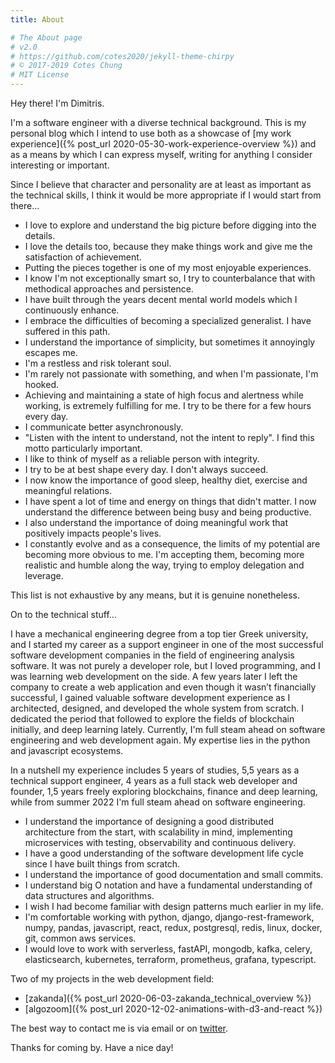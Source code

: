 ```yaml
---
title: About

# The About page
# v2.0
# https://github.com/cotes2020/jekyll-theme-chirpy
# © 2017-2019 Cotes Chung
# MIT License
---
```


Hey there! I'm Dimitris.

I'm a software engineer with a diverse technical background. This is my personal blog which I intend to use both as a showcase of
[my work experience]({% post_url 2020-05-30-work-experience-overview %}) and as
a means by which I can express myself, writing for anything I consider interesting or important.

Since I believe that character and personality are at least as important as the technical skills, I think it would be more appropriate
if I would start from there...

- I love to explore and understand the big picture before digging into the details.
- I love the details too, because they make things work and give me the satisfaction of achievement.
- Putting the pieces together is one of my most enjoyable experiences.
- I know I'm not exceptionally smart so, I try to counterbalance that with methodical approaches and persistence.
- I have built through the years decent mental world models which I continuously enhance.
- I embrace the difficulties of becoming a specialized generalist. I have suffered in this path.
- I understand the importance of simplicity, but sometimes it annoyingly escapes me.
- I'm a restless and risk tolerant soul.
- I'm rarely not passionate with something, and when I'm passionate, I'm hooked.
- Achieving and maintaining a state of high focus and alertness while working, is extremely fulfilling for me. I try to be there for a few hours every day.
- I communicate better asynchronously.
- "Listen with the intent to understand, not the intent to reply". I find this motto particularly important.
- I like to think of myself as a reliable person with integrity.
- I try to be at best shape every day. I don't always succeed.
- I now know the importance of good sleep, healthy diet, exercise and meaningful relations.
- I have spent a lot of time and energy on things that didn't matter. I now understand the difference between being busy and being productive.
- I also understand the importance of doing meaningful work that positively impacts people's lives.
- I constantly evolve and as a consequence, the limits of my potential are becoming more obvious to me.
I'm accepting them, becoming more realistic and humble along the way, trying to employ delegation and leverage.

This list is not exhaustive by any means, but it is genuine nonetheless.

On to the technical stuff...

I have a mechanical engineering degree from a
top tier Greek university, and I started my career as a support engineer in one of the most successful software
development companies in the field of engineering analysis software. It was not purely a developer role,
but I loved programming, and I was learning web development on the side.
A few years later I left the company to create a web application and even though it wasn’t financially successful,
I gained valuable software development experience as I architected, designed, and developed the whole system from scratch.
I dedicated the period that followed to explore the fields of blockchain initially, and deep learning lately.
Currently, I'm full steam ahead on software engineering and web development again. My expertise lies in the python
and javascript ecosystems.

In a nutshell my experience includes 5 years of studies, 5,5 years as a technical support engineer, 4 years as a full stack web developer and founder,
1,5 years freely exploring blockchains, finance and deep learning, while from summer 2022 I'm full steam ahead on software engineering.

- I understand the importance of designing a good distributed architecture from the start, with scalability in mind,
implementing microservices with testing, observability and continuous delivery.
- I have a good understanding of the software development life cycle since I have built things from scratch.
- I understand the importance of good documentation and small commits.
- I understand big O notation and have a fundamental understanding of data structures and algorithms.
- I wish I had become familiar with design patterns much earlier in my life.
- I'm comfortable working with
python, django, django-rest-framework, numpy, pandas, javascript, react, redux, postgresql, redis, linux, docker, git, common aws services.
- I would love to work with
serverless, fastAPI, mongodb, kafka, celery, elasticsearch, kubernetes, terraform, prometheus, grafana, typescript.

Two of my projects in the web development field:
- [zakanda]({% post_url 2020-06-03-zakanda_technical_overview %})
- [algozoom]({% post_url 2020-12-02-animations-with-d3-and-react %})

The best way to contact me is via email or on [twitter](https://twitter.com/DimiGeorgoulas).

Thanks for coming by. Have a nice day!